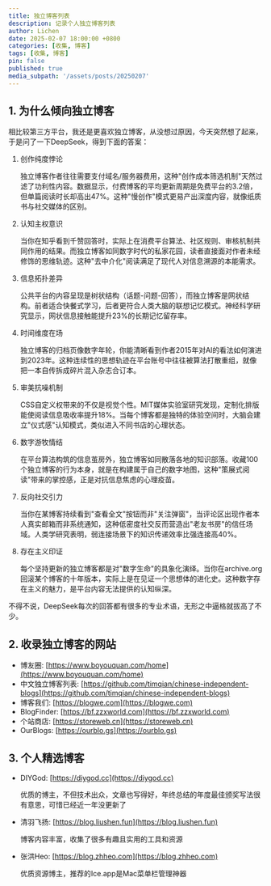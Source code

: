```yaml
---
title: 独立博客列表
description: 记录个人独立博客列表
author: Lichen
date: 2025-02-07 18:00:00 +0800
categories: [收集, 博客]
tags: [收集, 博客]
pin: false
published: true
media_subpath: '/assets/posts/20250207'
---
```


<style>
    img {
        width: 300px;
    }
</style>

## 1. 为什么倾向独立博客

相比较第三方平台，我还是更喜欢独立博客，从没想过原因，今天突然想了起来，于是问了一下DeepSeek，得到下面的答案：

1. 创作纯度悖论

    独立博客作者往往需要支付域名/服务器费用，这种"创作成本筛选机制"天然过滤了功利性内容。数据显示，付费博客的平均更新周期是免费平台的3.2倍，但单篇阅读时长却高出47%。这种"慢创作"模式更易产出深度内容，就像纸质书与社交媒体的区别。

2. 认知主权意识

    当你在知乎看到千赞回答时，实际上在消费平台算法、社区规则、审核机制共同作用的结果。而独立博客如同数字时代的私家花园，读者直接面对作者未经修饰的思维轨迹。这种"去中介化"阅读满足了现代人对信息溯源的本能需求。

3. 信息拓扑差异

    公共平台的内容呈现是树状结构（话题-问题-回答），而独立博客是网状结构。前者适合快餐式学习，后者更符合人类大脑的联想记忆模式。神经科学研究显示，网状信息接触能提升23%的长期记忆留存率。

4. 时间维度在场

    独立博客的归档页像数字年轮，你能清晰看到作者2015年对AI的看法如何演进到2023年。这种连续性的思想轨迹在平台账号中往往被算法打散重组，就像把一本自传拆成碎片混入杂志合订本。

5. 审美抗噪机制

    CSS自定义权带来的不仅是视觉个性。MIT媒体实验室研究发现，定制化排版能使阅读信息吸收率提升18%。当每个博客都是独特的体验空间时，大脑会建立"仪式感"认知模式，类似进入不同书店的心理状态。

6. 数字游牧情结

    在平台算法构筑的信息茧房外，独立博客如同散落各地的知识部落。收藏100个独立博客的行为本身，就是在构建属于自己的数字地图，这种"策展式阅读"带来的掌控感，正是对抗信息焦虑的心理疫苗。

7. 反向社交引力

    当你在某博客持续看到"查看全文"按钮而非"关注弹窗"，当评论区出现作者本人真实邮箱而非系统通知，这种低密度社交反而营造出"老友书房"的信任场域。人类学研究表明，弱连接场景下的知识传递效率比强连接高40%。

8. 存在主义印证

    每个坚持更新的独立博客都是对"数字生命"的具象化演绎。当你在archive.org回滚某个博客的十年版本，实际上是在见证一个思想体的进化史。这种数字存在主义的魅力，是平台内容无法提供的认知纵深。

不得不说，DeepSeek每次的回答都有很多的专业术语，无形之中逼格就拔高了不少。

## 2. 收录独立博客的网站

- 博友圈: [https://www.boyouquan.com/home](https://www.boyouquan.com/home)
- 中文独立博客列表: [https://github.com/timqian/chinese-independent-blogs](https://github.com/timqian/chinese-independent-blogs)
- 博客我们: [https://blogwe.com](https://blogwe.com)
- BlogFinder: [https://bf.zzxworld.com](https://bf.zzxworld.com)
- 个站商店: [https://storeweb.cn](https://storeweb.cn)
- OurBlogs: [https://ourblo.gs](https://ourblo.gs)

## 3. 个人精选博客

- DIYGod: [https://diygod.cc](https://diygod.cc)

  优质的博主，不但技术出众，文章也写得好，年终总结的年度最佳颁奖写法很有意思，可惜已经近一年没更新了

- 清羽飞扬: [https://blog.liushen.fun](https://blog.liushen.fun)

  博客内容丰富，收集了很多有趣且实用的工具和资源

- 张洪Heo: [https://blog.zhheo.com](https://blog.zhheo.com)

  优质资源博主，推荐的Ice.app是Mac菜单栏管理神器